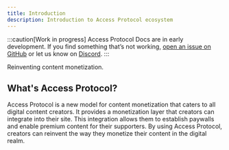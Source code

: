 ```yaml
---
title: Introduction
description: Introduction to Access Protocol ecosystem
---
```


:::caution[Work in progress]
Access Protocol Docs are in early development.
If you find something that’s not working, [open an issue on GitHub](https://github.com/Access-Labs-Inc/docs/issues/new/choose) or let us know on [Discord](https://t.co/m5az5ip4vs).
:::


Reinventing content monetization.

## What's Access Protocol?

Access Protocol is a new model for content monetization that caters to all digital content creators.
It provides a monetization layer that creators can integrate into their site.
This integration allows them to establish paywalls and enable premium content for their supporters.
By using Access Protocol, creators can reinvent the way they monetize their content in the digital realm.
